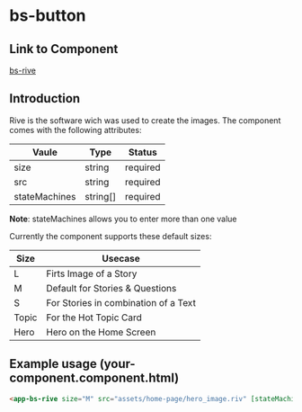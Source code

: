 # bs-button

## Link to Component

[bs-rive](../../../src/app/layouts/base-structures/bs-rive/bs-rive.component.ts)

## Introduction

Rive is the software wich was used to create the images.
The component comes with the following attributes:

| Vaule         | Type     | Status   |
| ------------- | -------- | -------- |
| size          | string   | required |
| src           | string   | required |
| stateMachines | string[] | required |

**Note**: stateMachines allows you to enter more than one value

Currently the component supports these default sizes:

| Size  | Usecase                              |
| ----- | ------------------------------------ |
| L     | Firts Image of a Story               |
| M     | Default for Stories & Questions      |
| S     | For Stories in combination of a Text |
| Topic | For the Hot Topic Card               |
| Hero  | Hero on the Home Screen              |

## Example usage (your-component.component.html)

```html
<app-bs-rive size="M" src="assets/home-page/hero_image.riv" [stateMachines]="['State Machine 1']"></app-bs-rive>
```
